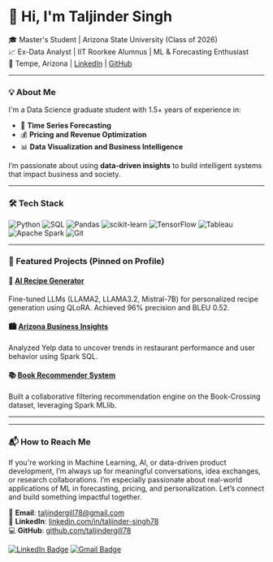 # 👋 Hi, I'm Taljinder Singh

🎓 Master's Student | Arizona State University (Class of 2026)  
📈 Ex-Data Analyst | IIT Roorkee Alumnus | ML & Forecasting Enthusiast  
📍 Tempe, Arizona | [LinkedIn](https://www.linkedin.com/in/taljinder-singh78/) | [GitHub](https://github.com/taljindergill78)

---

### 💡 About Me
I'm a Data Science graduate student with 1.5+ years of experience in:
- 🔮 **Time Series Forecasting**
- 💰 **Pricing and Revenue Optimization**
- 📊 **Data Visualization and Business Intelligence**

I’m passionate about using **data-driven insights** to build intelligent systems that impact business and society.

---

### 🛠 Tech Stack

![Python](https://img.shields.io/badge/-Python-3776AB?style=flat&logo=python&logoColor=white)
![SQL](https://img.shields.io/badge/-SQL-4479A1?style=flat&logo=postgresql&logoColor=white)
![Pandas](https://img.shields.io/badge/-Pandas-150458?style=flat&logo=pandas)
![scikit-learn](https://img.shields.io/badge/-Scikit--learn-F7931E?style=flat&logo=scikit-learn)
![TensorFlow](https://img.shields.io/badge/-TensorFlow-FF6F00?style=flat&logo=tensorflow&logoColor=white)
![Tableau](https://img.shields.io/badge/-Tableau-E97627?style=flat&logo=tableau)
![Apache Spark](https://img.shields.io/badge/-Apache%20Spark-E25A1C?style=flat&logo=apachespark&logoColor=white)
![Git](https://img.shields.io/badge/-Git-F05032?style=flat&logo=git&logoColor=white)

---

### 🚀 Featured Projects (Pinned on Profile)

#### 🔬 [AI Recipe Generator](https://github.com/taljindergill78/AI-Indian-Recipe-Generator)
Fine-tuned LLMs (LLAMA2, LLAMA3.2, Mistral-7B) for personalized recipe generation using QLoRA. Achieved 96% precision and BLEU 0.52.

#### 🏙 [Arizona Business Insights](https://github.com/taljindergill78/Arizona-Business-Insights)
Analyzed Yelp data to uncover trends in restaurant performance and user behavior using Spark SQL.

#### 📚 [Book Recommender System](https://github.com/taljindergill78/Book-Recommender-System)
Built a collaborative filtering recommendation engine on the Book-Crossing dataset, leveraging Spark MLlib.

---

---

### 📬 How to Reach Me

If you're working in Machine Learning, AI, or data-driven product development, I’m always up for meaningful conversations, idea exchanges, or research collaborations. I’m especially passionate about real-world applications of ML in forecasting, pricing, and personalization. Let’s connect and build something impactful together.

📧 **Email**: [taljindergill78@gmail.com](mailto:taljindergill78@gmail.com)  
🔗 **LinkedIn**: [linkedin.com/in/taljinder-singh78](https://www.linkedin.com/in/taljinder-singh78/)  
💻 **GitHub**: [github.com/taljindergill78](https://github.com/taljindergill78)

[![LinkedIn Badge](https://img.shields.io/badge/-Taljinder%20Singh-blue?style=flat&logo=Linkedin&logoColor=white&link=https://www.linkedin.com/in/taljinder-singh78/)](https://www.linkedin.com/in/taljinder-singh78/)
[![Gmail Badge](https://img.shields.io/badge/-taljindergill78@gmail.com-c14438?style=flat&logo=Gmail&logoColor=white&link=mailto:taljindergill78@gmail.com)](mailto:taljindergill78@gmail.com)
